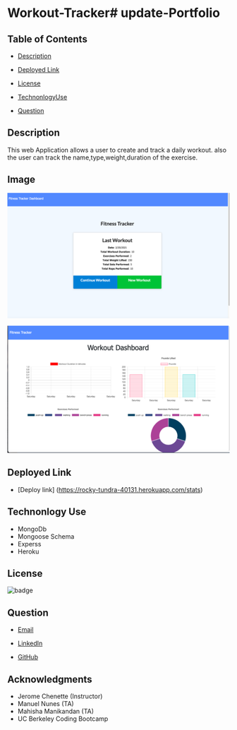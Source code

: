 # Workout-Tracker# update-Portfolio

## Table of Contents
 - [Description](#description)

 - [Deployed Link](#deployed-link)

 - [License](#license)

 - [TechnonlogyUse](#Technonlogy-Use)

 - [Question](#Question)

## Description
This web Application allows a user to create and track a daily workout.
also the user can track the name,type,weight,duration of the exercise.

## Image

 ![image](public/images/fitnesstracker.png)

 ![image](public/images/FitnessTracker2.png)



## Deployed Link
* [Deploy link] (https://rocky-tundra-40131.herokuapp.com/stats)

## Technonlogy Use

* MongoDb
* Mongoose Schema
* Experss
* Heroku

## License

![badge](https://shields.io/badge/license-MIT-green)

## Question
  
 * [Email](abuye20@yahoo.com)

 * [LinkedIn](https://www.linkedin.com/in/abuye-mamuye-5a49921b0/)

 * [GitHub](https://github.com/AbuyeM1)

## Acknowledgments
 - Jerome Chenette (Instructor)
 - Manuel Nunes (TA)
 - Mahisha Manikandan (TA)
 - UC Berkeley Coding Bootcamp
